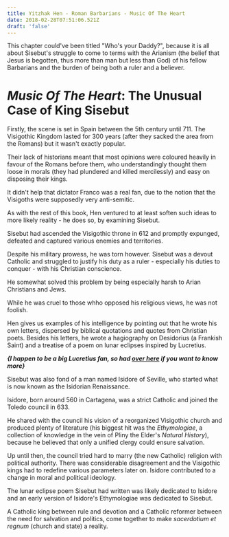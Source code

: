 ```yaml
---
title: Yitzhak Hen - Roman Barbarians - Music Of The Heart
date: 2018-02-28T07:51:06.521Z
draft: 'false'
---
```

This chapter could've been titled "Who's your Daddy?", because it is all about Sisebut's struggle to come to terms with the Arianism (the belief that Jesus is begotten, thus more than man but less than God) of his fellow Barbarians and the burden of being both a ruler and a believer.

# *Music Of The Heart*: The Unusual Case of King Sisebut

Firstly, the scene is set in Spain between the 5th century until 711. The Visigothic Kingdom lasted for 300 years (after they sacked the area from the Romans) but it wasn't exactly popular.

Their lack of historians meant that most opinions were coloured heavily in favour of the Romans before them, who understandingly thought them loose in morals (they had plundered and killed mercilessly) and easy on disposing their kings. 

It didn't help that dictator Franco was a real fan, due to the notion that the Visigoths were supposedly very anti-semitic. 

As with the rest of this book, Hen ventured to at least soften such ideas to more likely reality - he does so, by examining Sisebut.

Sisebut had ascended the Visigothic throne in 612 and promptly expunged, defeated and captured various enemies and territories. 

Despite his military prowess, he was torn however. Sisebut was a devout Catholic and struggled to justify his duty as a ruler - especially his duties to conquer - with his Christian conscience.

He somewhat solved this problem by being especially harsh to Arian Christians and Jews. 

While he was cruel to those whho opposed his religious views, he was not foolish.

Hen gives us examples of his intelligence by pointing out that he wrote his own letters, dispersed by biblical quotations and  quotes from Christian poets. Besides his letters, he wrote a hagiography on Desidorius (a Frankish Saint) and a treatise of a poem on lunar eclipses inspired by Lucretius.

 ***{I happen to be a big Lucretius fan, so had [over here](https://www.kittythinks.com/lucretius-the-nature-of-the-universe-book-i/) if you want to know more}***

Sisebut was also fond of a man named Isidore of Seville, who started what is now known as the Isidorian Renaissance.

Isidore, born around 560 in Cartagena, was a strict Catholic and joined the Toledo council in 633. 

He shared with the council his vision of a reorganized Visigothic church and produced plenty of literature (his biggest hit was the *Ethymologiae*, a collection of knowledge in the vein of Pliny the Elder's *Natural History*), because he believed that only a unified clergy could ensure salvation.

Up until then, the council tried hard to marry (the new Catholic) religion with political authority. There was considerable disagreement and the Visigothic kings had to redefine various parameters later on. Isidore contributed to a change in moral and political ideology.

The lunar eclipse poem Sisebut had written was likely dedicated to Isidore and an early version of Isidore's Ethymologiae was dedicated to Sisebut.

A Catholic king between rule and devotion and a Catholic reformer between the need for salvation and politics, come together to make *sacerdotium et regnum* (church and state) a reality.

